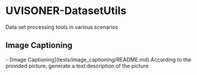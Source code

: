 <H1> UVISONER-DatasetUtils</H1>
Data set processing tools in various scenarios

<H2>Image Captioning</H2>
- [Image Captioning](tests/image_captioning/README.md)
According to the provided picture, generate a text description of the picture

